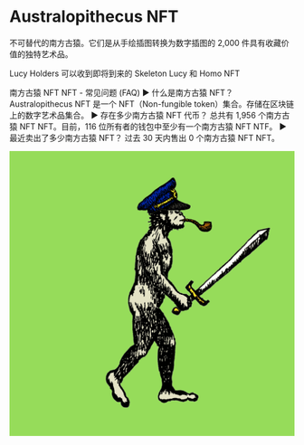 # Australopithecus NFT

不可替代的南方古猿。它们是从手绘插图转换为数字插图的 2,000 件具有收藏价值的独特艺术品。

Lucy Holders 可以收到即将到来的 Skeleton Lucy 和 Homo NFT

南方古猿 NFT NFT - 常见问题 (FAQ)
▶ 什么是南方古猿 NFT？
Australopithecus NFT 是一个 NFT（Non-fungible token）集合。存储在区块链上的数字艺术品集合。
▶ 存在多少南方古猿 NFT 代币？
总共有 1,956 个南方古猿 NFT NFT。目前，116 位所有者的钱包中至少有一个南方古猿 NFT NTF。
▶ 最近卖出了多少南方古猿 NFT？
过去 30 天内售出 0 个南方古猿 NFT NFT。

![nft](unnamed.png)
